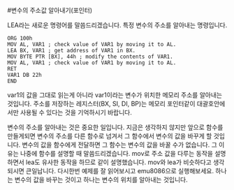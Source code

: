 #변수의 주소값 알아내기(포인터)

LEA라는 새로운 명령어를 말씀드리겠습니다. 특정 변수의 주소를 알아내는 명령입니다.
```
ORG 100h
MOV AL, VAR1 ; check value of VAR1 by moving it to AL.
LEA BX, VAR1 ; get address of VAR1 in BX.
MOV BYTE PTR [BX], 44h ; modify the contents of VAR1.
MOV AL, VAR1 ; check value of VAR1 by moving it to AL.
RET
VAR1 DB 22h
END
```
var1의 값을 그대로 읽는게 아니라 var1이라는 변수가 위치한 메모리 주소를 알아내는 것입니다. 주소를 저장하는 레지스터(BX, SI, DI, BP)는 메모리 포인터같이 대괄호안에서만 사용될 수 있다는 것을 기억하시기 바랍니다.

변수의 주소를 알아내는 것은 중요한 일입니다. 지금은 생각하지 않지만 앞으로 함수를 만들게되면 변수의 주소를 다른 함수로 넘겨서 그 함수에서 변수의 값을 바꾸게 할 것입니다. 변수의 값을 함수에게 전달하면 그 함수는 변수의 값을 바꿀 수가 없습니다. 그 이유는 나중에 함수를 설명할 때 말씀드리겠습니다. mov로 주소 값을 다루는 동작을 설명하면서 lea도 유사한 동작을 하므로 같이 설명했습니다. mov와 lea가 비슷하다고 생각되시면 큰일납니다. 다시한번 예제를 잘 읽어보시고 emu8086으로 실행해보세요. 하나는 변수의 값을 바꾸는 것이고 하나는 변수의 위치를 알아내는 것입니다.